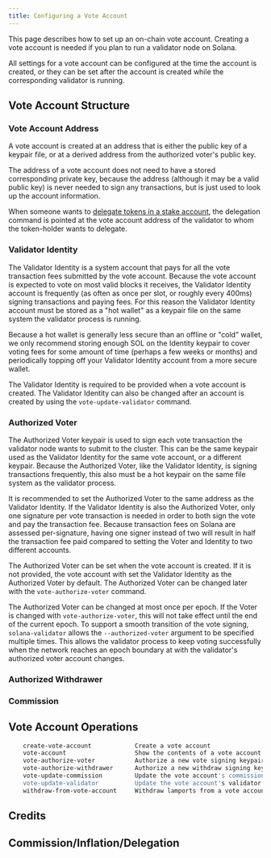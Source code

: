 ```yaml
---
title: Configuring a Vote Account
---
```


This page describes how to set up an on-chain vote account.   Creating a vote
account is needed if you plan to run a validator node on Solana.

All settings for a vote account can be configured at the time the account is
created, or they can be set after the account is created while the corresponding
validator is running.

## Vote Account Structure

### Vote Account Address

A vote account is created at an address that is either the public key of a
keypair file, or at a derived address from the authorized voter's public key.

The address of a vote account does not need to have a stored corresponding
private key, because the address (although it may be a valid public key) is never
needed to sign any transactions, but is just used to look up the account
information.

When someone wants to [delegate tokens in a stake account](../staking.md),
the delegation command is pointed at the vote account address of the validator
to whom the token-holder wants to delegate.

### Validator Identity

The Validator Identity is a system account that pays for all the vote transaction
fees submitted by the vote account.  Because the vote account is expected to vote
on most valid blocks it receives, the Validator Identity account is frequently
(as often as once per slot, or roughly every 400ms) signing transactions and
paying fees.  For this reason the Validator Identity account must be stored as
a "hot wallet" as a keypair file on the same system the validator process is
running.

Because a hot wallet is generally less secure than an offline or "cold" wallet,
we only recommend storing enough SOL on the Identity keypair to cover voting fees
for some amount of time (perhaps a few weeks or months) and periodically topping
off your Validator Identity account from a more secure wallet.

The Validator Identity is required to be provided when a vote account is created.
The Validator Identity can also be changed after an account is created by using
the `vote-update-validator` command.

### Authorized Voter

The Authorized Voter keypair is used to sign each vote transaction the validator
node wants to submit to the cluster.  This can be the same keypair used as the
Validator Identity for the same vote account, or a different keypair.  Because
the Authorized Voter, like the Validator Identity, is signing transactions
frequently, this also must be a hot keypair on the same file system as the
validator process.

It is recommended to set the Authorized Voter to the same address as the Validator
Identity.  If the Validator Identity is also the Authorized Voter, only one
signature per vote transaction is needed in order to both sign the vote and pay
the transaction fee.  Because transaction fees on Solana are assessed
per-signature, having one signer instead of two will result in half the transaction
fee paid compared to setting the Voter and Identity to two different accounts.

The Authorized Voter can be set when the vote account is created.  If it is not
provided, the vote account with set the Validator Identity as the Authorized
Voter by default.  The Authorized Voter can be changed later with the
`vote-authorize-voter` command.

The Authorized Voter can be changed at most once per epoch.  If the Voter is
changed with `vote-authorize-voter`, this will not take effect until the end of
the current epoch.  To support a smooth transition of the vote signing,
`solana-validator` allows the `--authorized-voter` argument to be specified
multiple times.  This allows the validator process to keep voting successfully
when the network reaches an epoch boundary at with the validator's authorized
voter account changes.

### Authorized Withdrawer

### Commission

## Vote Account Operations
```bash
    create-vote-account            Create a vote account
    vote-account                   Show the contents of a vote account
    vote-authorize-voter           Authorize a new vote signing keypair for the given vote account
    vote-authorize-withdrawer      Authorize a new withdraw signing keypair for the given vote account
    vote-update-commission         Update the vote account's commission
    vote-update-validator          Update the vote account's validator identity
    withdraw-from-vote-account     Withdraw lamports from a vote account into a specified account
```

## Credits

## Commission/Inflation/Delegation